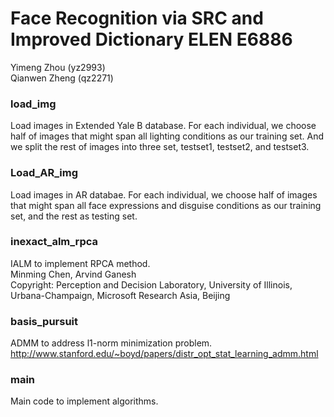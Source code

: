 # Face Recognition via SRC and Improved Dictionary ELEN E6886          
Yimeng Zhou (yz2993)               
Qianwen Zheng (qz2271)

### load_img         
Load images in Extended Yale B database. For each individual, we choose half of images that might span all lighting conditions  as our training set. And we split the rest of images into three set, testset1, testset2, and testset3.

### Load_AR_img                    
Load images in AR databae. For each individual, we choose half of images that might span all face expressions and disguise conditions as our training set, and the rest as testing set.

### inexact_alm_rpca                      
IALM to implement RPCA method.              
Minming Chen, Arvind Ganesh                 
Copyright: Perception and Decision Laboratory, University of Illinois, Urbana-Champaign, Microsoft Research Asia, Beijing

### basis_pursuit                    
ADMM to address l1-norm minimization problem.            
http://www.stanford.edu/~boyd/papers/distr_opt_stat_learning_admm.html

### main       
Main code to implement algorithms.
